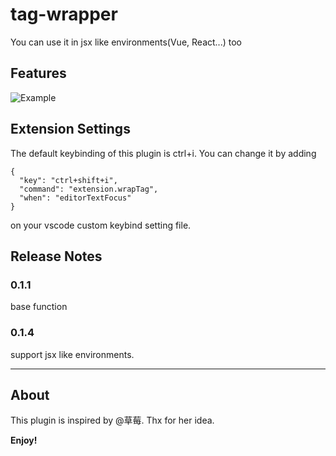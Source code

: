# tag-wrapper

You can use it in jsx like environments(Vue, React...) too

## Features

![Example](https://github.com/hwen/tag-wrapper/raw/master/preview.gif)

## Extension Settings

The default keybinding of this plugin is ctrl+i. You can change it by adding

```
{
  "key": "ctrl+shift+i",
  "command": "extension.wrapTag",
  "when": "editorTextFocus"
}
```
on your vscode custom keybind setting file.

## Release Notes

### 0.1.1
base function

### 0.1.4
support jsx like environments.

-----------------------------------------------------------------------------------------------------------

## About

This plugin is inspired by @草莓. Thx for her idea.

**Enjoy!**
